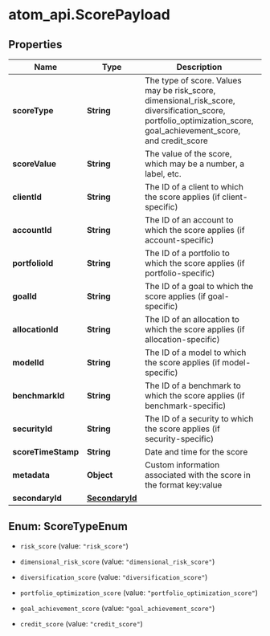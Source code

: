 # atom_api.ScorePayload

## Properties
Name | Type | Description | Notes
------------ | ------------- | ------------- | -------------
**scoreType** | **String** | The type of score. Values may be risk_score, dimensional_risk_score, diversification_score, portfolio_optimization_score, goal_achievement_score, and credit_score | 
**scoreValue** | **String** | The value of the score, which may be a number, a label, etc. | 
**clientId** | **String** | The ID of a client to which the score applies (if client-specific) | [optional] 
**accountId** | **String** | The ID of an account to which the score applies (if account-specific) | [optional] 
**portfolioId** | **String** | The ID of a portfolio to which the score applies (if portfolio-specific) | [optional] 
**goalId** | **String** | The ID of a goal to which the score applies (if goal-specific) | [optional] 
**allocationId** | **String** | The ID of an allocation to which the score applies (if allocation-specific) | [optional] 
**modelId** | **String** | The ID of a model to which the score applies (if model-specific) | [optional] 
**benchmarkId** | **String** | The ID of a benchmark to which the score applies (if benchmark-specific) | [optional] 
**securityId** | **String** | The ID of a security to which the score applies (if security-specific) | [optional] 
**scoreTimeStamp** | **String** | Date and time for the score | [optional] 
**metadata** | **Object** | Custom information associated with the score in the format key:value | [optional] 
**secondaryId** | [**SecondaryId**](SecondaryId.md) |  | [optional] 


<a name="ScoreTypeEnum"></a>
## Enum: ScoreTypeEnum


* `risk_score` (value: `"risk_score"`)

* `dimensional_risk_score` (value: `"dimensional_risk_score"`)

* `diversification_score` (value: `"diversification_score"`)

* `portfolio_optimization_score` (value: `"portfolio_optimization_score"`)

* `goal_achievement_score` (value: `"goal_achievement_score"`)

* `credit_score` (value: `"credit_score"`)





